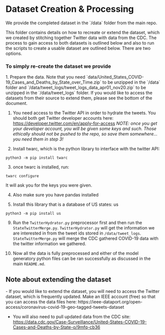 <h1>Dataset Creation & Processing</h1>
We provide the completed dataset in the `/data` folder from the main repo.

This folder contains details on how to recreate or extend the dataset, which we created by stitching together Twitter data with data from the CDC. The process to gain access to both datasets is outlined below and also to run the scripts to create a usable dataset are outlined below. There are two options.

<h3>To simply re-create the dataset we provide</h3>
1. Prepare the data. Note that you need `data/United_States_COVID-19_Cases_and_Deaths_by_State_over_Time.zip` to be unzipped in the `/data` folder and `/data/tweet_logs/tweet_logs_data_apr01_nov20.zip` to be unzipped in the `/data/tweet_logs` folder. If you would like to access the datasets from their source to extend them, please see the bottom of the document.

1. You need access to the Twitter API in order to hydrate the tweets. You should both get Twitter developer accounts here: https://developer.twitter.com/en/apply-for-access
*NOTE: once you get your developer account, you will be given some keys and such. Those ethically should not be pushed to the repo, so save them somewhere... you need them in step 3!*

2. Install twarc, which is the python library to interface with the twitter API:

```
python3 -m pip install twarc
```

3. once twarc is installed, run:

```
twarc configure
```

It will ask you for the keys you were given.

4. Also make sure you have pandas installed

5. Install this library that is a database of US states: us

```
python3 -m pip install us
```

9. Run the `TwitterHydrator.py` preprocessor first and then run the `StateTwitterMerge.py`. `TwitterHydrator.py` will get the information we are interested in from the tweet ids stored in `/data/tweet_logs`. `StateTwitterMerge.py` will merge the CDC gathered COVID-19 data with the twitter information we gathered.

10. Now all the data is fully preprocessed and either of the model generatory python files can be ran successfully as discussed in the main `README.md`.

<h2>Note about extending the dataset</h2>
- If you would like to extend the dataset, you will need to access the Twitter dataset, which is frequently updated. Make an IEEE account (free) so that you can access the data files here: https://ieee-dataport.org/open-access/coronavirus-covid-19-geo-tagged-tweets-dataset

- You will also need to pull updated data from the CDC site: https://data.cdc.gov/Case-Surveillance/United-States-COVID-19-Cases-and-Deaths-by-State-o/9mfq-cb36



